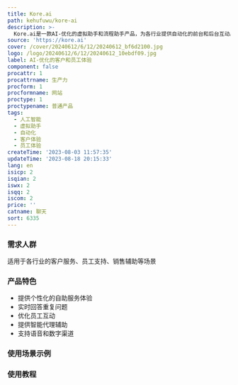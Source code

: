 ```yaml
---
title: Kore.ai
path: kehufuwu/kore-ai
description: >-
  Kore.ai是一款AI-优化的虚拟助手和流程助手产品，为各行业提供自动化的前台和后台互动。它能够在语音和数字渠道上为客户、代理商和员工提供出色的体验，提供方便、及时和个性化的服务体验。Kore.ai的功能包括客户体验优化、员工体验优化、银行助手、搜索助手、健康助手等。它适用于各种场景，如银行、保险、医疗、零售、电信、旅游酒店、媒体娱乐、能源等行业。
source: 'https://kore.ai'
cover: /cover/20240612/6/12/20240612_bf6d2100.jpg
logo: /logo/20240612/6/12/20240612_10ebdf09.jpg
label: AI-优化的客户和员工体验
component: false
procattr: 1
procattrname: 生产力
procform: 1
procformname: 网站
proctype: 1
proctypename: 普通产品
tags:
  - 人工智能
  - 虚拟助手
  - 自动化
  - 客户体验
  - 员工体验
createTime: '2023-08-03 11:57:35'
updateTime: '2023-08-18 20:15:33'
lang: en
isicp: 2
isqian: 2
iswx: 2
isqq: 2
iscom: 2
price: ''
catname: 聊天
sort: 6335
---
```




### 需求人群
适用于各行业的客户服务、员工支持、销售辅助等场景

### 产品特色
- 提供个性化的自助服务体验
- 实时回答重复问题
- 优化员工互动
- 提供智能代理辅助
- 支持语音和数字渠道

### 使用场景示例


### 使用教程


  
